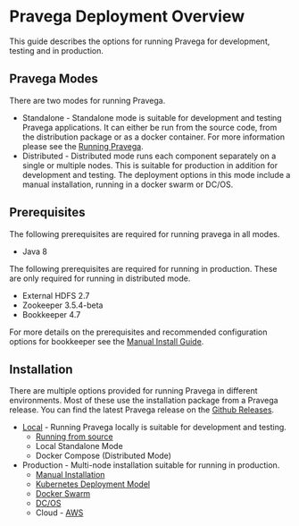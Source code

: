 <!--
Copyright (c) 2017 Dell Inc., or its subsidiaries. All Rights Reserved.

Licensed under the Apache License, Version 2.0 (the "License");
you may not use this file except in compliance with the License.
You may obtain a copy of the License at

    http://www.apache.org/licenses/LICENSE-2.0
-->
# Pravega Deployment Overview

This guide describes the options for running Pravega for development, testing and in production.

## Pravega Modes

There are two modes for running Pravega.

- Standalone - Standalone mode is suitable for development and testing Pravega applications. It can either be run from the source code, from the distribution package or as a docker container. For more information please see the [Running Pravega](http://pravega.io/docs/latest/deployment/run-local/#standalone-mode).
- Distributed - Distributed mode runs each component separately on a single or multiple nodes. This is suitable for production in addition for development and testing. The deployment options in this mode include a manual installation, running in a docker swarm or DC/OS.

## Prerequisites

The following prerequisites are required for running pravega in all modes.

- Java 8

The following prerequisites are required for running in production. These are only required for running in distributed mode.

- External HDFS 2.7
- Zookeeper 3.5.4-beta
- Bookkeeper 4.7

For more details on the prerequisites and recommended configuration options for bookkeeper see the [Manual Install Guide](manual-install.md).

## Installation

There are multiple options provided for running Pravega in different environments. Most of these use the installation package from a Pravega release. You can find the latest Pravega release on the [Github Releases](https://github.com/pravega/pravega/releases).

- [Local](run-local.md) - Running Pravega locally is suitable for development and testing.
    - [Running from source](run-local.md#from-source)
    - Local Standalone Mode
    - Docker Compose (Distributed Mode)
- Production - Multi-node installation suitable for running in production.
    - [Manual Installation](manual-install.md)
    - [Kubernetes Deployment Model](kubernetes-deployment.md)
    - [Docker Swarm](docker-swarm.md)
    - [DC/OS](dcos-install.md)
    - Cloud - [AWS](aws-install.md)

